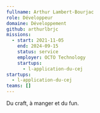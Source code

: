 ```yaml
---
fullname: Arthur Lambert-Bourjac
role: Développeur
domaine: Développement
github: arthurlbrjc
missions:
  - start: 2021-11-05
    end: 2024-09-15
    status: service
    employer: OCTO Technology
    startups:
      - l-application-du-cej
startups:
  - l-application-du-cej
teams: []
---
```

Du craft, à manger et du fun.